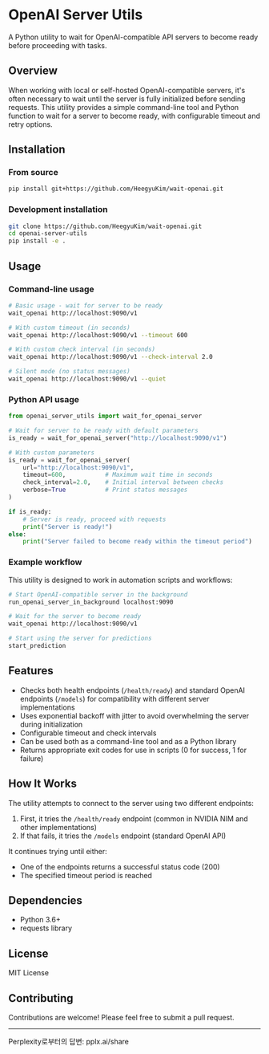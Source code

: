# OpenAI Server Utils

A Python utility to wait for OpenAI-compatible API servers to become ready before proceeding with tasks.

## Overview

When working with local or self-hosted OpenAI-compatible servers, it's often necessary to wait until the server is fully initialized before sending requests. This utility provides a simple command-line tool and Python function to wait for a server to become ready, with configurable timeout and retry options.

## Installation

### From source

```bash
pip install git+https://github.com/HeegyuKim/wait-openai.git
```

### Development installation

```bash
git clone https://github.com/HeegyuKim/wait-openai.git
cd openai-server-utils
pip install -e .
```

## Usage

### Command-line usage

```bash
# Basic usage - wait for server to be ready
wait_openai http://localhost:9090/v1

# With custom timeout (in seconds)
wait_openai http://localhost:9090/v1 --timeout 600

# With custom check interval (in seconds)
wait_openai http://localhost:9090/v1 --check-interval 2.0

# Silent mode (no status messages)
wait_openai http://localhost:9090/v1 --quiet
```

### Python API usage

```python
from openai_server_utils import wait_for_openai_server

# Wait for server to be ready with default parameters
is_ready = wait_for_openai_server("http://localhost:9090/v1")

# With custom parameters
is_ready = wait_for_openai_server(
    url="http://localhost:9090/v1",
    timeout=600,           # Maximum wait time in seconds
    check_interval=2.0,    # Initial interval between checks
    verbose=True           # Print status messages
)

if is_ready:
    # Server is ready, proceed with requests
    print("Server is ready!")
else:
    print("Server failed to become ready within the timeout period")
```

### Example workflow

This utility is designed to work in automation scripts and workflows:

```bash
# Start OpenAI-compatible server in the background
run_openai_server_in_background localhost:9090

# Wait for the server to become ready
wait_openai http://localhost:9090/v1

# Start using the server for predictions
start_prediction
```

## Features

- Checks both health endpoints (`/health/ready`) and standard OpenAI endpoints (`/models`) for compatibility with different server implementations
- Uses exponential backoff with jitter to avoid overwhelming the server during initialization
- Configurable timeout and check intervals
- Can be used both as a command-line tool and as a Python library
- Returns appropriate exit codes for use in scripts (0 for success, 1 for failure)

## How It Works

The utility attempts to connect to the server using two different endpoints:

1. First, it tries the `/health/ready` endpoint (common in NVIDIA NIM and other implementations)
2. If that fails, it tries the `/models` endpoint (standard OpenAI API)

It continues trying until either:
- One of the endpoints returns a successful status code (200)
- The specified timeout period is reached

## Dependencies

- Python 3.6+
- requests library

## License

MIT License

## Contributing

Contributions are welcome! Please feel free to submit a pull request.

---
Perplexity로부터의 답변: pplx.ai/share